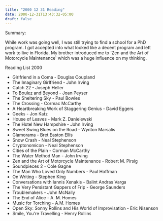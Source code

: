 ```yaml
---
title: "2000 12 31 Reading"
date: 2000-12-31T13:43:32-05:00
draft: false
---
```


Summary:

While work was going well, I was still trying to find a school for a PhD program. I got accepted into what looked like a decent program and left work to live in Florida. My brother introduced me to 'Zen and the Art of Motorcycle Maintenance' which was a huge influence on my thinking.


Reading List 2000

* Girlfriend in a Coma - Douglas Coupland
* The Imaginary Girlfriend - John Irving
* Catch 22 - Joseph Heller
* To Boulez and Beyond - Joan Peyser
* The Sheltering Sky - Paul Bowles
* The Crossing - Cormac McCarthy
* A Heartbreaking Work of Staggering Genius - David Eggers
* Geeks - Jon Katz
* House of Leaves - Mark Z. Danielewski
* The Hotel New Hampshire - John Irving
* Sweet Swing Blues on the Road - Wynton Marsalis
* Glamorama - Bret Easton Ellis
* Snow Crash - Neal Stephenson
* Cryptonomicon - Neal Stephenson
* Cities of the Plain - Corman McCarthy
* The Water Method Man - John Irving
* Zen and the Art of Motorcycle Maintenance - Robert M. Pirsig
* Soundpieces 2 - Cole Gagne
* The Man Who Loved Only Numbers - Paul Hoffman
* On Writing - Stephen King
* Conversations with Iannis Xenakis - Balint Andras Varga
* The Very Persistant Gappers of Frip - George Saunders
* Troublemakers - John McNally
* The End of Alice - A. M. Homes
* Music for Torching - A.M. Homes
* Open Sky: Sonny Rollins and His World of Improvisation - Eric Nisenson
* Smile, You're Travelling - Henry Rollins

